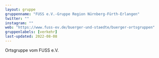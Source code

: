 ```yaml
---
layout: gruppe
gruppenname: "FUSS e.V.-Gruppe Region Nürnberg-Fürth-Erlangen"
twitter: ""
instagram: ""
web: "https://www.fuss-ev.de/buerger-und-staedte/buerger-ortsgruppen"
gruppenlabels: [verkehr]
last-updated: 2022-08-08
---
```


Ortsgruppe vom FUSS e.V.
